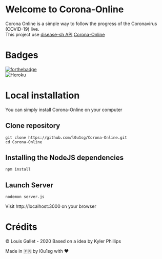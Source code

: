 # Welcome to Corona-Online

Corona Online is a simple way to follow the progress of the Coronavirus (COVID-19) live.  
This project use [disease-sh API](https://github.com/disease-sh)
[Corona-Online](http://corona--web.herokuapp.com/)

# Badges

[![forthebadge](https://forthebadge.com/images/badges/made-with-javascript.svg)](https://forthebadge.com)  
![Heroku](https://heroku-badge.herokuapp.com/?app=corona--web)

# Local installation

You can simply install Corona-Online on your computer

## Clone repository

```
git clone https://github.com/l0u1sg/Corona-Online.git
cd Corona-Online
```

## Installing the NodeJS dependencies

```
npm install
```

## Launch Server

```
nodemon server.js
```

Visit http://localhost:3000 on your browser

# Crédits

© Louis Gallet - 2020
Based on a idea by Kyler Phillips

Made in 🇫🇷 by l0u1sg with ❤️
